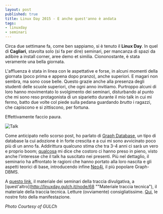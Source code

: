 ```yaml
---
layout: post
published: true
title: Linux Day 2015 - E anche quest'anno è andata
tags:
- linuxday
- seminari
---
```


Circa due settimane fa, come ben sappiamo, si è tenuto il **Linux Day**. In quel di **Cagliari**, stavolta solo (si fa per dire) seminari, per mancanza di spazi da adibire a install corner, aree demo et similia. Ciononostante, è stata veramente una bella giornata.

L'affluenza è stata in linea con le aspettative e forse, in alcuni momenti della giornata (poco prima e appena dopo pranzo), anche superiori. E magari non sembra, ma sono cose belle. Questo grazie anche alla presenza degli studenti delle scuole superiori, che ogni anno invitiamo. Purtroppo alcuni di loro hanno movimentato lo svolgimento dei seminari, disturbando al punto che mi sono reso protagonista di un siparietto durante il mio talk in cui mi fermo, batto due volte col piede sulla pedana guardando _brutto_ i ragazzi, che capiscono e si zittiscono, per fortuna.

Effettivamente faccio paura.

![Talk](https://scontent-mxp1-1.xx.fbcdn.net/hphotos-xtp1/v/t1.0-9/p720x720/12143084_10153416635562326_7780239441049279199_n.jpg?oh=0acd1c0d04ef08c2cca4f70b279841f3&oe=56C1AD8D "Paura, eh?")

Come anticipato nello scorso post, ho parlato di [Graph Database](http://linuxday.gulch.it/slides/2015/traccia-tecnica/dbms.pdf "Graph Database"), un tipo di database la cui adozione è in forte crescita e a cui mi sono avvicinato poco più di un anno fa. Addirittura qualcuno stima che tra 3-4 anni ci sarà un vero e proprio boom; [qualcosa](https://www.google.it/trends/explore#q=graph%20database) mi dice che costoro ci hanno preso in pieno, visto anche l'interesse che il talk ha suscitato nei presenti.
Più nel dettaglio, il seminario ha affrontato le ragioni che hanno portato alla loro nascita e gli aspetti teorici di base, introducendo infine [Neo4j](http://neo4j.com), il più popolare Graph-DBMS.

A [questo link](http://linuxday.gulch.it/node/67 "Materiale traccia divulgativa"), il materiale dei seminari della traccia divulgativa, a [quest'altro](http://linuxday.gulch.it/node/68 ""Materiale traccia tecnica"), il materiale della traccia tecnica. Letture (ovviamente) consigliatissime.
[Qui](http://linuxday.gulch.it/album/2015/), le nostre foto della manifestazione.

*Photo Courtesy of GULCh*

